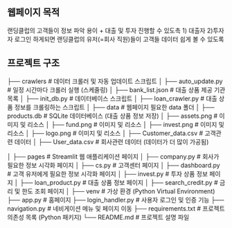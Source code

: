## 웹페이지 목적 
  랜딩클럽의 고객들이 정보 파악 용이 + 대출 및 투자 진행할 수 있도촉  1) 대출자 2)투자자 
  로그인 하게되면 랜딩클럽의 유저(=회사 직원)들이 고객들 데이터 쉽게 볼 수 있도록 
## 프로젝트 구조

├── crawlers            # 데이터 크롤러 및 자동 업데이트 스크립트
│   ├── auto_update.py  # 일정 시간마다 크롤러 실행 (스케줄링)
│   ├── bank_list.json  # 대출 상품 제공 기관 목록
│   ├── init_db.py      # 데이터베이스 스크립트
│   ├── loan_crawler.py # 대출 상품 정보를 크롤링하는 스크립트
│
├── data                # 웹페이지 필요한 data 폴더 
│   ├── products.db     # SQLite 데이터베이스 (대출 상품 정보 저장)
│   ├── assets.png      # 이미지 및 리소스
│   ├── fund.png        # 이미지 및 리소스
│   ├── invest.png      # 이미지 및 리소스
│   ├── logo.png        # 이미지 및 리소스
│   ├── Customer_data.csv     # 고객관련 데이터
│   ├── User_data.csv     # 회사관련 데이터 (데이터가 더 많이 가공됨)



│
├── pages               # Streamlit 웹 애플리케이션 페이지
│   ├── company.py      # 회사가 필요한 정보 시각화 페이지 
│   ├── cs.py           # 고객센터 페이지
│   ├── dashboard.py    # 고객 유저에게 필요한 정보 시각화 페이지
│   ├── invest.py       # 투자 상품 정보 페이지
│   ├── loan_product.py # 대출 상품 정보 페이지
│   ├── search_credit.py # 금리 및 한도 조회 페이지 
│
├── venv                # 가상 환경 (Python Virtual Environment)
├── app.py              # 홈페이지 
├── login_handler.py    # 사용자 로그인 및 인증 기능
├── navigation.py       # 네비게이션 메뉴 및 페이지 이동
├── requirements.txt    # 프로젝트 의존성 목록 (Python 패키지)
└── README.md           # 프로젝트 설명 파일